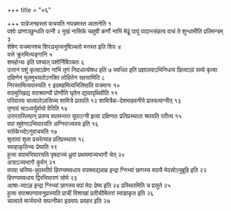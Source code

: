 +++
title = "०६"

+++
पान्नेजनहस्तां वाचयति नयन्नमस्त आतानेति १  
पशोः प्राणाञ्छुन्धति पत्नी २
मुखं नासिके चक्षुषी कर्णौ नाभिं मेढूं पायुं पादान्त्संहत्य वाचं ते
शुन्धामीति प्रतिमन्त्रम् ३  
शेषेण यजमानश्च शिरःप्रभृत्यनुषिञ्चतो
मनस्त इति शिरः ४  
यत्ते क्रूरमित्यङ्गानि ५  
शमहोभ्यः इति पश्चात्
पशोर्निषिञ्चतः ६  
उत्तानं पशुं कृत्वाऽग्रेण नाभिं तृणं निदधात्योषध इति ७
स्वधित इति प्रज्ञातयाऽभिनिधाय छित्वाऽग्रं सव्ये कृत्वा दक्षिणेन
मूलमुभयतोऽनक्ति लोहितेन रक्षसामिति ८  
निरस्तमित्यपास्यति ९
इदमहमित्यभितिष्ठति यजमानः १०  
वपामुत्खिद्य वपाश्रपण्यौ प्रोर्णौति घृतेन
द्यावापृथिवीति ११  
परिवास्य चात्वालेऽवसिच्य शामित्रे प्रतपति १२
शामित्रैक-देशमाहवनीये प्रास्यत्यग्नीत् १३  
तृणाग्रं
चाऽध्वर्युर्वायो वेरिति १४  
उत्तरतस्तिष्ठन् प्रतप्य वपामन्तरा
यूपाऽग्नी हृत्वा दक्षिणतः प्रतिप्रस्थाता श्रपयति परीत्य १५  
वपां
स्रुवेणाऽभिघारयति अग्निराज्यस्य इति १६  
स्तोकेभ्योऽनुवाचयति १७  
शृतायां
शृता प्रचरेत्याह प्रतिप्रस्थाता १८  
स्वाहाकृतिभ्यः प्रेष्यति १९  
हुत्वा
वपामभिघारयति पृषदाज्यं ध्रुवां प्रथममाज्यभागौ चेत् २०  
अत्राऽज्यभागौ
कुर्वन् २१  
वपया चरिष्य-न्नुपस्तीर्य हिरण्यमवधाय वपामवद्यन्नाह
इन्द्रा ग्निभ्यां छागस्य वपायै मेदसोऽनुब्रूहि इति २२
हिरण्यमवधाय द्विरभिघारणं सोमे २३  
आश्रा-व्याऽह
इन्द्रा ग्निभ्यां छागस्य वपां मेदः प्रेष्य इति २४
प्रस्थितमिति च प्रसुते २५  
हुत्वा
वपाश्रपण्यावनुप्रास्यति
प्राचीं विशाखां प्रतीचीमितरां स्वाहाकृत इति २६  
चात्वाले
मार्जयन्ते सपत्नीका इदमापः प्रवहत इति २७  

